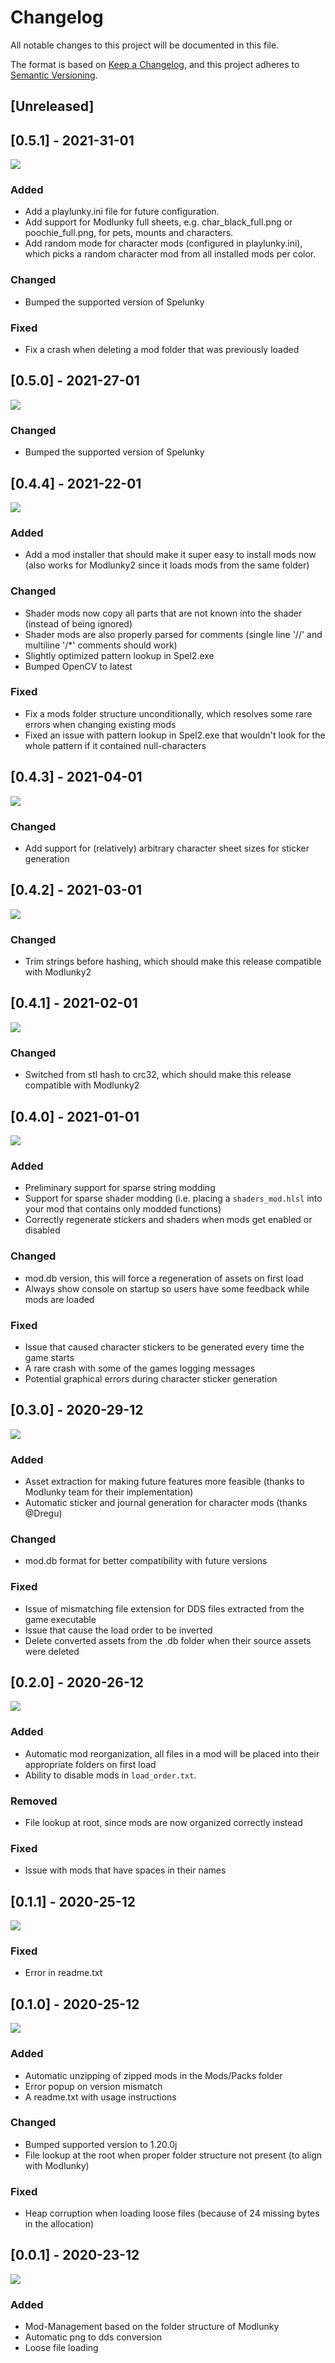 # Changelog
All notable changes to this project will be documented in this file.

The format is based on [Keep a Changelog](https://keepachangelog.com/en/1.0.0/),
and this project adheres to [Semantic Versioning](https://semver.org/spec/v2.0.0.html).

## [Unreleased]

## [0.5.1] - 2021-31-01

<img src="https://img.shields.io/badge/Spelunky 2-1.20.1d-orange">

### Added
- Add a playlunky.ini file for future configuration.
- Add support for Modlunky full sheets, e.g. char_black_full.png or poochie_full.png, for pets, mounts and characters.
- Add random mode for character mods (configured in playlunky.ini), which picks a random character mod from all installed mods per color.

### Changed
- Bumped the supported version of Spelunky

### Fixed
- Fix a crash when deleting a mod folder that was previously loaded

## [0.5.0] - 2021-27-01

<img src="https://img.shields.io/badge/Spelunky 2-1.20.1c-orange">

### Changed
- Bumped the supported version of Spelunky

## [0.4.4] - 2021-22-01

<img src="https://img.shields.io/badge/Spelunky 2-1.20.0j-orange">

### Added
- Add a mod installer that should make it super easy to install mods now (also works for Modlunky2 since it loads mods from the same folder)

### Changed
- Shader mods now copy all parts that are not known into the shader (instead of being ignored)
- Shader mods are also properly parsed for comments (single line '//' and multiline '/*' comments should work)
- Slightly optimized pattern lookup in Spel2.exe
- Bumped OpenCV to latest

### Fixed
- Fix a mods folder structure unconditionally, which resolves some rare errors when changing existing mods
- Fixed an issue with pattern lookup in Spel2.exe that wouldn't look for the whole pattern if it contained null-characters

## [0.4.3] - 2021-04-01

<img src="https://img.shields.io/badge/Spelunky 2-1.20.0j-orange">

### Changed
- Add support for (relatively) arbitrary character sheet sizes for sticker generation

## [0.4.2] - 2021-03-01

<img src="https://img.shields.io/badge/Spelunky 2-1.20.0j-orange">

### Changed
- Trim strings before hashing, which should make this release compatible with Modlunky2

## [0.4.1] - 2021-02-01

<img src="https://img.shields.io/badge/Spelunky 2-1.20.0j-orange">

### Changed
- Switched from stl hash to crc32, which should make this release compatible with Modlunky2

## [0.4.0] - 2021-01-01

<img src="https://img.shields.io/badge/Spelunky 2-1.20.0j-orange">

### Added
- Preliminary support for sparse string modding
- Support for sparse shader modding (i.e. placing a `shaders_mod.hlsl` into your mod that contains only modded functions)
- Correctly regenerate stickers and shaders when mods get enabled or disabled

### Changed
- mod.db version, this will force a regeneration of assets on first load
- Always show console on startup so users have some feedback while mods are loaded

### Fixed
- Issue that caused character stickers to be generated every time the game starts
- A rare crash with some of the games logging messages
- Potential graphical errors during character sticker generation

## [0.3.0] - 2020-29-12

<img src="https://img.shields.io/badge/Spelunky 2-1.20.0j-orange">

### Added
- Asset extraction for making future features more feasible (thanks to Modlunky team for their implementation)
- Automatic sticker and journal generation for character mods (thanks @Dregu)

### Changed
- mod.db format for better compatibility with future versions

### Fixed
- Issue of mismatching file extension for DDS files extracted from the game executable
- Issue that cause the load order to be inverted
- Delete converted assets from the .db folder when their source assets were deleted

## [0.2.0] - 2020-26-12

<img src="https://img.shields.io/badge/Spelunky 2-1.20.0j-orange">

### Added
- Automatic mod reorganization, all files in a mod will be placed into their appropriate folders on first load
- Ability to disable mods in `load_order.txt`.

### Removed
- File lookup at root, since mods are now organized correctly instead

### Fixed
- Issue with mods that have spaces in their names

## [0.1.1] - 2020-25-12

<img src="https://img.shields.io/badge/Spelunky 2-1.20.0j-orange">

### Fixed
- Error in readme.txt

## [0.1.0] - 2020-25-12

<img src="https://img.shields.io/badge/Spelunky 2-1.20.0j-orange">

### Added
- Automatic unzipping of zipped mods in the Mods/Packs folder
- Error popup on version mismatch
- A readme.txt with usage instructions

### Changed
- Bumped supported version to 1.20.0j
- File lookup at the root when proper folder structure not present (to align with Modlunky)

### Fixed
- Heap corruption when loading loose files (because of 24 missing bytes in the allocation)

## [0.0.1] - 2020-23-12

<img src="https://img.shields.io/badge/Spelunky 2-1.19.8c-orange">

### Added
- Mod-Management based on the folder structure of Modlunky
- Automatic png to dds conversion
- Loose file loading